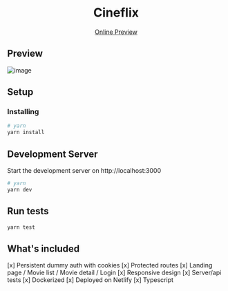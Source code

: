 <h1 align="center">Cineflix</h1>
<p align="center">
  <a href="https://cineflix-mf.netlify.app/" target="_blank">Online Preview</a>
</p>

## Preview

![image](https://i.imgur.com/TyiBc2T.jpeg)

## Setup

### Installing

```bash
# yarn
yarn install
```

## Development Server

Start the development server on http://localhost:3000

```bash
# yarn
yarn dev
```

## Run tests

```bash
yarn test
```

## What's included

[x] Persistent dummy auth with cookies
[x] Protected routes
[x] Landing page / Movie list / Movie detail / Login
[x] Responsive design
[x] Server/api tests
[x] Dockerized
[x] Deployed on Netlify
[x] Typescript
